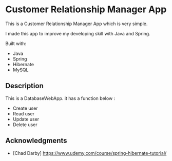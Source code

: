# Customer Relationship Manager App 

This is a Customer Relationship Manager App which is very simple.

I made this app to improve my developing skill with Java and Spring.

Built with:
 
- Java
- Spring
- Hibernate  
- MySQL    

## Description

This is a DatabaseWebApp. it has a function below : 

- Create user
- Read user
- Update user
- Delete user 

## Acknowledgments

* [Chad Darby] https://www.udemy.com/course/spring-hibernate-tutorial/ 
